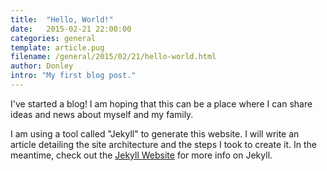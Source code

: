 ```yaml
---
title:  "Hello, World!"
date:   2015-02-21 22:00:00
categories: general
template: article.pug
filename: /general/2015/02/21/hello-world.html
author: Donley
intro: "My first blog post."
---
```


I've started a blog! I am hoping that this can be a place where I can share ideas and news about myself and my family. 

I am using a tool called "Jekyll" to generate this website. I will write an article detailing the site architecture and the steps I took to create it. In the meantime, check out the [Jekyll Website][jekyll] for more info on Jekyll. 

[jekyll]:      http://jekyllrb.com
